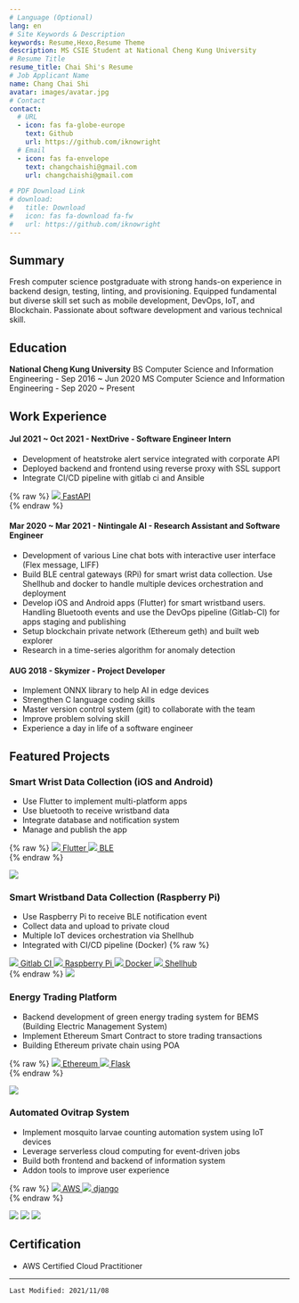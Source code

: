 ```yaml
---
# Language (Optional)
lang: en
# Site Keywords & Description
keywords: Resume,Hexo,Resume Theme
description: MS CSIE Student at National Cheng Kung University
# Resume Title
resume_title: Chai Shi's Resume
# Job Applicant Name
name: Chang Chai Shi
avatar: images/avatar.jpg
# Contact
contact:
  # URL
  - icon: fas fa-globe-europe
    text: Github
    url: https://github.com/iknowright
  # Email
  - icon: fas fa-envelope
    text: changchaishi@gmail.com
    url: changchaishi@gmail.com

# PDF Download Link
# download:
#   title: Download
#   icon: fas fa-download fa-fw
#   url: https://github.com/iknowright
---
```



## <i class="fas fa-flag"></i> Summary

Fresh computer science postgraduate with strong hands-on experience in backend design, testing, linting, and provisioning. Equipped fundamental but diverse skill set such as mobile development, DevOps, IoT, and Blockchain. Passionate about software development and various technical skill.

## <i class="fas fa-user-graduate"></i> Education

**National Cheng Kung University**
BS Computer Science and Information Engineering - Sep 2016 ~ Jun 2020
MS Computer Science and Information Engineering - Sep 2020 ~ Present

## <i class="fas fa-user-tie"></i> Work Experience

#### Jul 2021 ~ Oct 2021 - NextDrive - Software Engineer Intern

- Development of heatstroke alert service integrated with corporate API
- Deployed backend and frontend using reverse proxy with SSL support
- Integrate CI/CD pipeline with gitlab ci and Ansible

{% raw %}
<btns rounded>
<a href='https://fastapi.tiangolo.com/'>
  <img src='images/logo/fastapi.png'>
  FastAPI
</a>
</btns><br>
{% endraw %}

#### Mar 2020 ~ Mar 2021 - Nintingale AI - Research Assistant and Software Engineer

- Development of various Line chat bots with interactive user interface (Flex message, LIFF)
- Build BLE central gateways (RPi) for smart wrist data collection. Use Shellhub and docker to handle multiple devices orchestration and deployment
- Develop iOS and Android apps (Flutter) for smart wristband users. Handling Bluetooth events and use the DevOps pipeline (Gitlab-CI) for apps staging and publishing
- Setup blockchain private network (Ethereum geth) and built web explorer
- Research in a time-series algorithm for anomaly detection

#### AUG 2018 - Skymizer - Project Developer
- Implement ONNX library to help AI in edge devices
- Strengthen C language coding skills
- Master version control system (git) to collaborate with the team
- Improve problem solving skill
- Experience a day in life of a software engineer

## <i class="fas fa-award"></i> Featured Projects

### Smart Wrist Data Collection (iOS and Android)
- Use Flutter to implement multi-platform apps
- Use bluetooth to receive wristband data
- Integrate database and notification system
- Manage and publish the app

{% raw %}
<btns rounded>
<a href='https://flutter.dev/'>
  <img src='images/logo/flutter.png'>
  Flutter
</a>
<a href='https://www.bluetooth.com/bluetooth-resources/intro-to-bluetooth-gap-gatt/'>
  <img src='images/logo/bluetooth.png'>
  BLE
</a>
</btns><br>
{% endraw %}

<fancybox>
<img src='images/project/wrist-app.png'>
</fancybox>


### Smart Wristband Data Collection (Raspberry Pi)
- Use Raspberry Pi to receive BLE notification event
- Collect data and upload to private cloud
- Multiple IoT devices orchestration via Shellhub
- Integrated with CI/CD pipeline (Docker)
{% raw %}
<btns rounded>
<a href='https://docs.gitlab.com/ee/ci/'>
  <img src='images/logo/gitlab.png'>
  Gitlab CI
</a>
<a href='https://www.raspberrypi.org/'>
  <img src='images/logo/raspberry.png'>
  Raspberry Pi
</a>
<a href='https://www.docker.com/'>
  <img src='images/logo/docker.png'>
  Docker
</a>
<a href='https://github.com/shellhub-io'>
  <img src='images/logo/shellhub.png'>
  Shellhub
</a>
</btns><br>
{% endraw %}

<fancybox>
<img src='images/project/wrist-collect.png'>
</fancybox>

### Energy Trading Platform
- Backend development of green energy trading system for BEMS (Building Electric Management System)
- Implement Ethereum Smart Contract to store trading transactions
- Building Ethereum private chain using POA

{% raw %}
<btns rounded>
<a href='https://ethereum.org/en/'>
  <img src='images/logo/ethereum.png'>
  Ethereum
</a>
<a href='https://flask.palletsprojects.com/en/2.0.x/'>
  <img src='images/logo/flask.png'>
  Flask
</a>
</btns><br>
{% endraw %}

<fancybox>
<img src='images/project/energy-trading.png'>
</fancybox>

### Automated Ovitrap System
- Implement mosquito larvae counting automation system using IoT devices
- Leverage serverless cloud computing for event-driven jobs
- Build both frontend and backend of information system
- Addon tools to improve user experience

{% raw %}
<btns rounded>
<a href='https://aws.amazon.com/'>
  <img src='images/logo/aws.png'>
  AWS
</a>
<a href='https://www.djangoproject.com/'>
  <img src='images/logo/django.png'>
  django
</a>
</btns><br>
{% endraw %}

<fancybox>
<img src='images/project/ovitrap-1.png'>
<img src='images/project/ovitrap-2.png'>
<img src='images/project/ovitrap-3.png'>
</fancybox>

## <i class="fas fa-certificate"></i> Certification
- AWS Certified Cloud Practitioner


---
`Last Modified: 2021/11/08`
